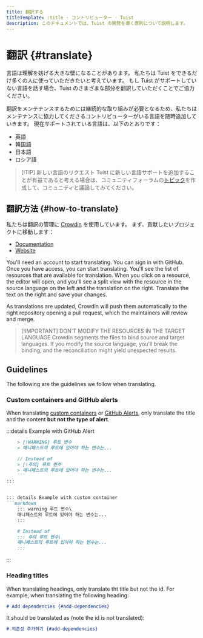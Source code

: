 ```yaml
---
title: 翻訳する
titleTemplate: :title · コントリビューター · Tuist
description: このドキュメントでは、Tuist の開発を導く原則について説明します。
---
```


# 翻訳 {#translate}

言語は理解を妨げる大きな壁になることがあります。 私たちは Tuist をできるだけ多くの人に使っていただきたいと考えています。 もし Tuist がサポートしていない言語を話す場合、Tuist のさまざまな部分を翻訳していただくことでご協力ください。

翻訳をメンテナンスするためには継続的な取り組みが必要となるため、私たちはメンテナンスに協力してくださるコントリビューターがいる言語を随時追加していきます。 現在サポートされている言語は、以下のとおりです：

- 英語
- 韓国語
- 日本語
- ロシア語

> [!TIP] 新しい言語のリクエスト
> Tuist に新しい言語サポートを追加することが有益であると考える場合は、コミュニティフォーラムの[トピック](https://community.tuist.io/c/general/4)を作成して、コミュニティと議論してみてください。

## 翻訳方法 {#how-to-translate}

私たちは翻訳の管理に [Crowdin](https://crowdin.com/) を使用しています。 まず、貢献したいプロジェクトに移動します：

- [Documentation](https://crowdin.com/project/tuist-documentation)
- [Website](https://crowdin.com/project/tuist-documentation)

You'll need an account to start translating. You can sign in with GitHub. Once you have access, you can start translating. You'll see the list of resources that are available for translation. When you click on a resource, the editor will open, and you'll see a split view with the resource in the source language on the left and the translation on the right. Translate the text on the right and save your changes.

As translations are updated, Crowdin will push them automatically to the right repository opening a pull request, which the maintainers will review and merge.

> [!IMPORTANT] DON'T MODIFY THE RESOURCES IN THE TARGET LANGUAGE
> Crowdin segments the files to bind source and target languages. If you modify the source language, you'll break the binding, and the reconciliation might yield unexpected results.

## Guidelines

The following are the guidelines we follow when translating.

### Custom containers and GitHub alerts

When translating [custom containers](https://vitepress.dev/guide/markdown#custom-containers) or [GitHub Alerts](https://docs.github.com/en/get-started/writing-on-github/getting-started-with-writing-and-formatting-on-github/basic-writing-and-formatting-syntax#alerts), only translate the title and the content **but not the type of alert**.

:::details Example with GitHub Alert

````markdown
    > [!WARNING] 루트 변수
    > 매니페스트의 루트에 있어야 하는 변수는...

    // Instead of
    > [!주의] 루트 변수
    > 매니페스트의 루트에 있어야 하는 변수는...
    ```
:::


::: details Example with custom container
```markdown
    ::: warning 루트 변수\
    매니페스트의 루트에 있어야 하는 변수는...
    :::

    # Instead of
    ::: 주의 루트 변수\
    매니페스트의 루트에 있어야 하는 변수는...
    :::
````

:::

### Heading titles

When translating headings, only translate tht title but not the id. For example, when translating the following heading:

```markdown
# Add dependencies {#add-dependencies}
```

It should be translated as (note the id is not translated):

```markdown
# 의존성 추가하기 {#add-dependencies}
```
